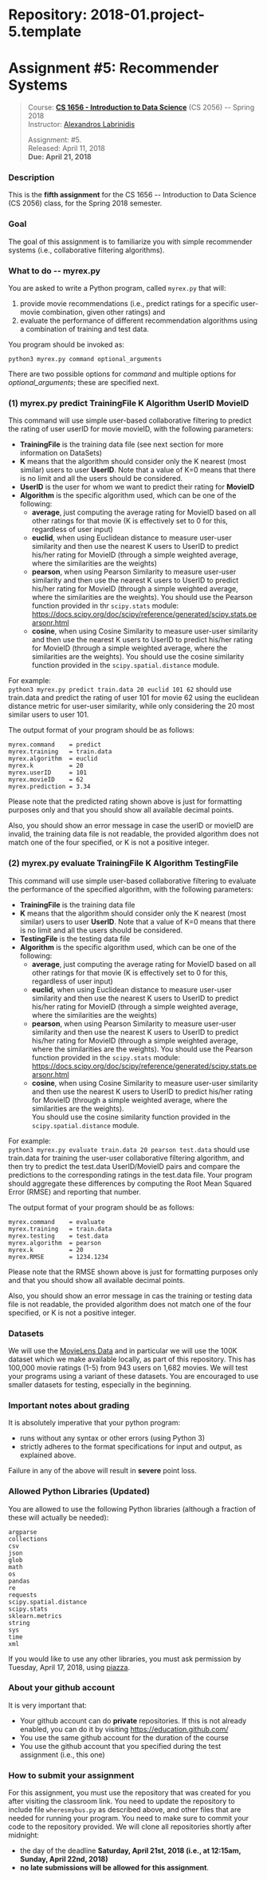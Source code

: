 # Repository: 2018-01.project-5.template
# Assignment #5: Recommender Systems 

> Course: **[CS 1656 - Introduction to Data Science](http://cs1656.org)** (CS 2056) -- Spring 2018    
> Instructor: [Alexandros Labrinidis](http://labrinidis.cs.pitt.edu)  
> 
> Assignment: #5.  
> Released: April 11, 2018  
> **Due:      April 21, 2018**

### Description
This is the **fifth assignment** for the CS 1656 -- Introduction to Data Science (CS 2056) class, for the Spring 2018 semester.

### Goal
The goal of this assignment is to familiarize you with simple recommender systems (i.e., collaborative filtering algorithms).


### What to do -- myrex.py
You are asked to write a Python program, called `myrex.py` that will:
1. provide movie recommendations (i.e., predict ratings for a specific user-movie combination, given other ratings) and   
1. evaluate the performance of different recommendation algorithms using a combination of training and test data.


You program should be invoked as:
```
python3 myrex.py command optional_arguments
```
There are two possible options for _command_ and multiple options for _optional_arguments_; these are specified next.

### (1) myrex.py predict TrainingFile K Algorithm UserID MovieID  
This command will use simple user-based collaborative filtering to predict the rating of user userID for movie movieID, with the following parameters: 
* **TrainingFile** is the training data file (see next section for more information on DataSets)  
* **K** means that the algorithm should consider only the K nearest (most similar) users to user **UserID**. Note that a value of K=0 means that there is no limit and all the users should be considered.  
* **UserID** is the user for whom we want to predict their rating for **MovieID**   
* **Algorithm** is the specific algorithm used, which can be one of the following:  
	* **average**, just computing the average rating for MovieID based on all other ratings for that movie (K is effectively set to 0 for this, regardless of user input)  
	* **euclid**, when using Euclidean distance to measure user-user similarity and then use the nearest K users to UserID to predict his/her rating for MovieID (through a simple weighted average, where the similarities are the weights)  
	* **pearson**, when using Pearson Similarity to measure user-user similarity and then use the nearest K users to UserID to predict his/her rating for MovieID (through a simple weighted average, where the similarities are the weights). You should use the Pearson function provided in thr `scipy.stats` module:  https://docs.scipy.org/doc/scipy/reference/generated/scipy.stats.pearsonr.html  
	* **cosine**, when using Cosine Similarity to measure user-user similarity and then use the nearest K users to UserID to predict his/her rating for MovieID (through a simple weighted average, where the similarities are the weights). 
	You should use the cosine similarity function provided in the `scipy.spatial.distance` module. 
	

For example:  
`python3 myrex.py predict train.data 20 euclid 101 62` 
should use train.data and predict the rating of user 101 for movie 62 using the euclidean distance metric for user-user similarity, while only considering the 20 most similar users to user 101.

The output format of your program should be as follows:
```
myrex.command    = predict
myrex.training   = train.data
myrex.algorithm  = euclid
myrex.k          = 20
myrex.userID     = 101
myrex.movieID    = 62
myrex.prediction = 3.34
```

Please note that the predicted rating shown above is just for formatting purposes only and that you should show all available decimal points.

Also, you should show an error message in case the userID or movieID are invalid, the training data file is not readable, the provided algorithm does not match one of the four specified, or K is not a positive integer.


### (2) myrex.py evaluate TrainingFile K Algorithm TestingFile  
This command will use simple user-based collaborative filtering to evaluate the performance of the specified algorithm, with the following parameters: 
* **TrainingFile** is the training data file  
* **K** means that the algorithm should consider only the K nearest (most similar) users to user **UserID**. Note that a value of K=0 means that there is no limit and all the users should be considered.    
* **TestingFile** is the testing data file    
* **Algorithm** is the specific algorithm used, which can be one of the following:  
	* **average**, just computing the average rating for MovieID based on all other ratings for that movie (K is effectively set to 0 for this, regardless of user input)  
	* **euclid**, when using Euclidean distance to measure user-user similarity and then use the nearest K users to UserID to predict his/her rating for MovieID (through a simple weighted average, where the similarities are the weights)  
	* **pearson**, when using Pearson Similarity to measure user-user similarity and then use the nearest K users to UserID to predict his/her rating for MovieID (through a simple weighted average, where the similarities are the weights). You should use the Pearson function provided in the `scipy.stats` module:   https://docs.scipy.org/doc/scipy/reference/generated/scipy.stats.pearsonr.html  
	* **cosine**, when using Cosine Similarity to measure user-user similarity and then use the nearest K users to UserID to predict his/her rating for MovieID (through a simple weighted average, where the similarities are the weights).  
	You should use the cosine similarity function provided in the `scipy.spatial.distance` module. 

For example:  
`python3 myrex.py evaluate train.data 20 pearson test.data` 
should use train.data for training the user-user collaborative filtering algorithm, and then try to predict the test.data UserID/MovieID pairs and compare the predictions to the corresponding ratings in the test.data file. Your program should aggregate these differences by computing the Root Mean Squared Error (RMSE) and reporting that number.

The output format of your program should be as follows:
```
myrex.command    = evaluate
myrex.training   = train.data
myrex.testing    = test.data
myrex.algorithm  = pearson
myrex.k          = 20
myrex.RMSE       = 1234.1234
```

Please note that the RMSE shown above is just for formatting purposes only and that you should show all available decimal points.

Also, you should show an error message in cas the training or testing data file is not readable, the provided algorithm does not match one of the four specified, or K is not a positive integer.

### Datasets
We will use the [MovieLens Data](https://grouplens.org/datasets/movielens/) and in particular we will use the 100K dataset which we make available locally, as part of this repository. This has 100,000 movie ratings (1-5) from 943 users on 1,682 movies. We will test your programs using a variant of these datasets. You are encouraged to use smaller datasets for testing, especially in the beginning.


### Important notes about grading
It is absolutely imperative that your python program:  
* runs without any syntax or other errors (using Python 3)  
* strictly adheres to the format specifications for input and output, as explained above.     

Failure in any of the above will result in **severe** point loss. 


### Allowed Python Libraries (Updated)
You are allowed to use the following Python libraries (although a fraction of these will actually be needed):
```
argparse
collections
csv
json
glob
math 
os
pandas
re
requests
scipy.spatial.distance
scipy.stats
sklearn.metrics
string
sys
time
xml
```
If you would like to use any other libraries, you must ask permission by Tuesday, April 17, 2018, using [piazza](http://piazza.cs1656.org).


### About your github account
It is very important that:  
* Your github account can do **private** repositories. If this is not already enabled, you can do it by visiting <https://education.github.com/>  
* You use the same github account for the duration of the course  
* You use the github account that you specified during the test assignment (i.e., this one)  

### How to submit your assignment
For this assignment, you must use the repository that was created for you after visiting the classroom link. You need to update the repository to include file `wheresmybus.py` as described above, and other files that are needed for running your program. You need to make sure to commit your code to the repository provided. We will clone all repositories shortly after midnight:  
* the day of the deadline **Saturday, April 21st, 2018 (i.e., at 12:15am, Sunday, April 22nd, 2018)**  
* **no late submissions will be allowed for this assignment**.
